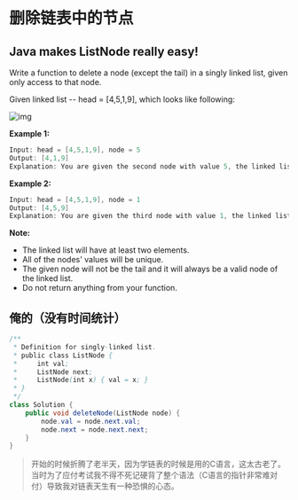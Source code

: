 # 删除链表中的节点

## Java makes ListNode really easy!

Write a function to delete a node (except the tail) in a singly linked list, given only access to that node.

Given linked list -- head = [4,5,1,9], which looks like following:

![img](https://tva1.sinaimg.cn/large/00831rSTgy1gcudasjnijj30az01tdfp.jpg)

**Example 1:**

```java
Input: head = [4,5,1,9], node = 5
Output: [4,1,9]
Explanation: You are given the second node with value 5, the linked list should become 4 -> 1 -> 9 after calling your function.
```

**Example 2:**

```java
Input: head = [4,5,1,9], node = 1
Output: [4,5,9]
Explanation: You are given the third node with value 1, the linked list should become 4 -> 5 -> 9 after calling your function.
```

**Note:**

* The linked list will have at least two elements.
* All of the nodes' values will be unique.
* The given node will not be the tail and it will always be a valid node of the linked list.
* Do not return anything from your function.



## 俺的（没有时间统计）

```java
/**
 * Definition for singly-linked list.
 * public class ListNode {
 *     int val;
 *     ListNode next;
 *     ListNode(int x) { val = x; }
 * }
 */
class Solution {
    public void deleteNode(ListNode node) {
        node.val = node.next.val;
        node.next = node.next.next;
    }
}
```

> 开始的时候折腾了老半天，因为学链表的时候是用的C语言，这太古老了。当时为了应付考试我不得不死记硬背了整个语法（C语言的指针非常难对付）导致我对链表天生有一种恐惧的心态。





